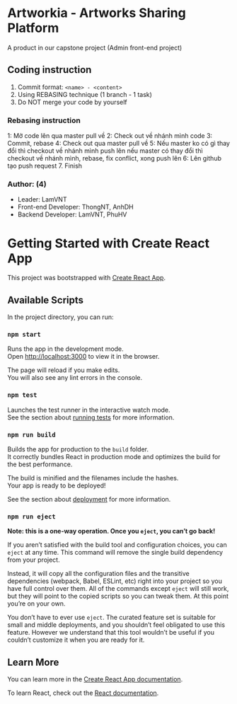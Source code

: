 # Artworkia - Artworks Sharing Platform
A product in our capstone project (Admin front-end project)

## Coding instruction
1. Commit format: ```<name> - <content>```
2. Using REBASING technique (1 branch - 1 task)
3. Do NOT merge your code by yourself

### Rebasing instruction
1: Mở code lên qua master pull về
2: Check out về nhánh mình code
3: Commit, rebase
4: Check out qua master pull về
5: Nếu master ko có gì thay đổi thì checkout về nhánh mình push lên
nếu master có thay đổi thì checkout về nhánh mình, rebase, fix conflict, xong push lên
6: Lên github tạo push request
7. Finish

### Author: (4)
- Leader: LamVNT
- Front-end Developer: ThongNT, AnhDH
- Backend Developer: LamVNT, PhuHV

# Getting Started with Create React App

This project was bootstrapped with [Create React App](https://github.com/facebook/create-react-app).

## Available Scripts

In the project directory, you can run:

### `npm start`

Runs the app in the development mode.\
Open [http://localhost:3000](http://localhost:3000) to view it in the browser.

The page will reload if you make edits.\
You will also see any lint errors in the console.

### `npm test`

Launches the test runner in the interactive watch mode.\
See the section about [running tests](https://facebook.github.io/create-react-app/docs/running-tests) for more information.

### `npm run build`

Builds the app for production to the `build` folder.\
It correctly bundles React in production mode and optimizes the build for the best performance.

The build is minified and the filenames include the hashes.\
Your app is ready to be deployed!

See the section about [deployment](https://facebook.github.io/create-react-app/docs/deployment) for more information.

### `npm run eject`

**Note: this is a one-way operation. Once you `eject`, you can’t go back!**

If you aren’t satisfied with the build tool and configuration choices, you can `eject` at any time. This command will remove the single build dependency from your project.

Instead, it will copy all the configuration files and the transitive dependencies (webpack, Babel, ESLint, etc) right into your project so you have full control over them. All of the commands except `eject` will still work, but they will point to the copied scripts so you can tweak them. At this point you’re on your own.

You don’t have to ever use `eject`. The curated feature set is suitable for small and middle deployments, and you shouldn’t feel obligated to use this feature. However we understand that this tool wouldn’t be useful if you couldn’t customize it when you are ready for it.

## Learn More

You can learn more in the [Create React App documentation](https://facebook.github.io/create-react-app/docs/getting-started).

To learn React, check out the [React documentation](https://reactjs.org/).
